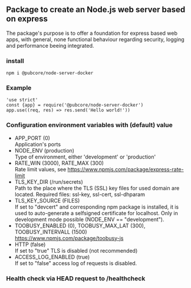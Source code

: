 ## Package to create an Node.js web server based on express
The package's purpose is to offer a foundation for express based web apps,
with general, none functional behaviour regarding security, logging and
performance beeing integrated.

### install
```
npm i @pubcore/node-server-docker
```

### Example
```
'use strict'
const {app} = require('@pubcore/node-server-docker')
app.use((req, res) => res.send('Hello world!'))
```

### Configuration environment variables with (default) value
* APP_PORT (0)  
Application's ports
* NODE_ENV (production)  
Type of environment, either 'development' or 'production'
* RATE_WIN (3000), RATE_MAX (300)  
Rate limit values, see https://www.npmjs.com/package/express-rate-limit
* TLS_KEY_DIR (/run/secrets)  
Path to the place where the TLS (SSL) key files for used domain are located.
Required files: ssl-key, ssl-cert, ssl-dhparam
* TLS_KEY_SOURCE (FILES)  
If set to "devcert" and corresponding npm package is installed, it is used to
auto-generate a selfsigned certificate for localhost. Only in development mode
possible (NODE_ENV == "development").
* TOOBUSY_ENABLED (0), TOOBUSY_MAX_LAT (300), TOOBUSY_INTERVALL (1500)  
https://www.npmjs.com/package/toobusy-js
* HTTP (false)  
If set to "true" TLS is disabled (not recommended)  
* ACCESS_LOG_ENABLED (true)  
If set to "false" access log of requests is disabled.

### Health check via HEAD request to /healthcheck  